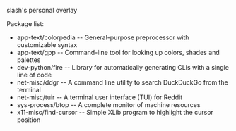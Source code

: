 slash's personal overlay

Package list:
* app-text/colorpedia  -- General-purpose preprocessor with customizable syntax
* app-text/gpp         -- Command-line tool for looking up colors, shades and palettes
* dev-python/fire      -- Library for automatically generating CLIs with a single line of code
* net-misc/ddgr        -- A command line utility to search DuckDuckGo from the terminal
* net-misc/tuir        -- A terminal user interface (TUI) for Reddit
* sys-process/btop     -- A complete monitor of machine resources
* x11-misc/find-cursor -- Simple XLib program to highlight the cursor position
